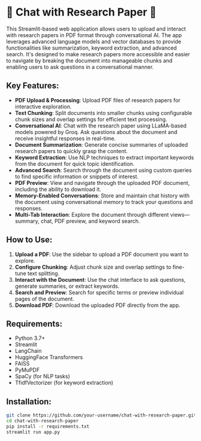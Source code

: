 # 📄 Chat with Research Paper 🦙

This Streamlit-based web application allows users to upload and interact with research papers in PDF format through conversational AI. The app leverages advanced language models and vector databases to provide functionalities like summarization, keyword extraction, and advanced search. It's designed to make research papers more accessible and easier to navigate by breaking the document into manageable chunks and enabling users to ask questions in a conversational manner.

## Key Features:

- **PDF Upload & Processing**: Upload PDF files of research papers for interactive exploration.
- **Text Chunking**: Split documents into smaller chunks using configurable chunk sizes and overlap settings for efficient text processing.
- **Conversational AI**: Chat with the research paper using LLaMA-based models powered by Groq. Ask questions about the document and receive insightful responses in real-time.
- **Document Summarization**: Generate concise summaries of uploaded research papers to quickly grasp the content.
- **Keyword Extraction**: Use NLP techniques to extract important keywords from the document for quick topic identification.
- **Advanced Search**: Search through the document using custom queries to find specific information or snippets of interest.
- **PDF Preview**: View and navigate through the uploaded PDF document, including the ability to download it.
- **Memory-Enabled Conversations**: Store and maintain chat history with the document using conversational memory to track your questions and responses.
- **Multi-Tab Interaction**: Explore the document through different views—summary, chat, PDF preview, and keyword search.

## How to Use:

1. **Upload a PDF**: Use the sidebar to upload a PDF document you want to explore.
2. **Configure Chunking**: Adjust chunk size and overlap settings to fine-tune text splitting.
3. **Interact with the Document**: Use the chat interface to ask questions, generate summaries, or extract keywords.
4. **Search and Preview**: Search for specific terms or preview individual pages of the document.
5. **Download PDF**: Download the uploaded PDF directly from the app.

## Requirements:

- Python 3.7+
- Streamlit
- LangChain
- HuggingFace Transformers
- FAISS
- PyMuPDF
- SpaCy (for NLP tasks)
- TfidfVectorizer (for keyword extraction)

## Installation:

```bash
git clone https://github.com/your-username/chat-with-research-paper.git
cd chat-with-research-paper
pip install -r requirements.txt
streamlit run app.py
